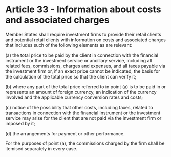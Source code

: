 # Article 33 - Information about costs and associated charges


Member States shall require investment firms to provide their retail clients and potential retail clients with information on costs and associated charges that includes such of the following elements as are relevant:

(a) the total price to be paid by the client in connection with the financial instrument or the investment service or ancillary service, including all related fees, commissions, charges and expenses, and all taxes payable via the investment firm or, if an exact price cannot be indicated, the basis for the calculation of the total price so that the client can verify it;

(b) where any part of the total price referred to in point (a) is to be paid in or represents an amount of foreign currency, an indication of the currency involved and the applicable currency conversion rates and costs;

(c) notice of the possibility that other costs, including taxes, related to transactions in connection with the financial instrument or the investment service may arise for the client that are not paid via the investment firm or imposed by it;

(d) the arrangements for payment or other performance.

For the purposes of point (a), the commissions charged by the firm shall be itemised separately in every case.
